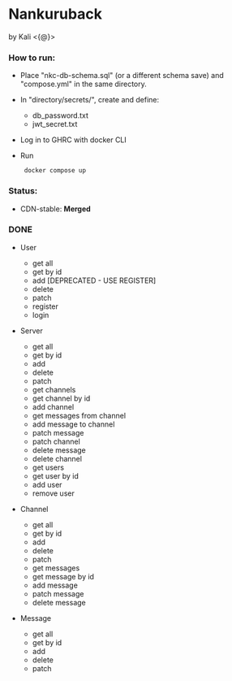 # Nankuruback
by Kali <{@}>

### How to run:

 - Place "nkc-db-schema.sql" (or a different schema save) and "compose.yml" in the same directory.
 - In "directory/secrets/", create and define:
    - db_password.txt
    - jwt_secret.txt
 - Log in to GHRC with docker CLI
 - Run

        docker compose up

### Status:
- CDN-stable: **Merged**

### DONE
- User
    - get all
    - get by id
    - add [DEPRECATED - USE REGISTER]
    - delete
    - patch
    - register
    - login

- Server
    - get all
    - get by id
    - add 
    - delete 
    - patch 
    - get channels
    - get channel by id
    - add channel
    - get messages from channel
    - add message to channel
    - patch message
    - patch channel
    - delete message
    - delete channel
    - get users
    - get user by id
    - add user
    - remove user

- Channel
    - get all
    - get by id
    - add
    - delete
    - patch
    - get messages
    - get message by id
    - add message
    - patch message
    - delete message

- Message
    - get all
    - get by id
    - add
    - delete
    - patch

